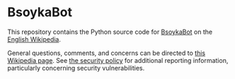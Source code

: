 # BsoykaBot

This repository contains the Python source code for
[BsoykaBot](https://en.wikipedia.org/wiki/User:BsoykaBot) on the
[English Wikipedia](https://en.wikipedia.org/wiki/Main_Page).

General questions, comments, and concerns can be directed to
[this Wikipedia page](https://en.wikipedia.org/wiki/User_talk:BsoykaBot). See
[the security policy](SECURITY.md) for additional reporting information,
particularly concerning security vulnerabilities.